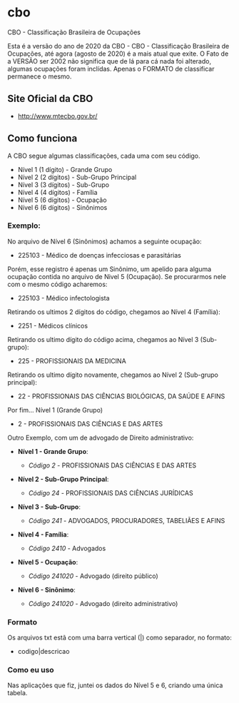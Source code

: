 # cbo
CBO - Classificação Brasileira de Ocupações

Esta é a versão do ano de 2020 da CBO - CBO - Classificação Brasileira de Ocupações, até agora (agosto de 2020) é a mais atual que exite. O Fato de a VERSÃO ser 2002 não significa que de lá para cá nada foi alterado, algumas ocupações foram inclídas. Apenas o FORMATO de classificar permanece o mesmo.

## Site Oficial da CBO
- http://www.mtecbo.gov.br/ 

## Como funciona
A CBO segue algumas classificações, cada uma com seu código. 

- Nível 1 (1 dígito) - Grande Grupo
- Nível 2 (2 dígitos) - Sub-Grupo Principal
- Nível 3 (3 dígitos) - Sub-Grupo
- Nível 4 (4 dígitos) - Família
- Nível 5 (6 dígitos) - Ocupação
- Nível 6 (6 dígitos) - Sinônimos

### Exemplo:

No arquivo de Nível 6 (Sinônimos) achamos a seguinte ocupação: 
- 225103 - Médico de doenças infecciosas e parasitárias

Porém, esse registro é apenas um Sinônimo, um apelido para alguma ocupação contida no arquivo de Nivel 5 (Ocupação). Se procurarmos nele com o mesmo código acharemos:
- 225103 - Médico infectologista

Retirando os ultimos 2 dígitos do código, chegamos ao Nível 4 (Família):
- 2251 - Médicos clínicos

Retirando os ultimo dígito do código acima, chegamos ao Nível 3 (Sub-grupo):
- 225 - PROFISSIONAIS DA MEDICINA

Retirando os ultimo dígito novamente, chegamos ao Nível 2 (Sub-grupo principal):
- 22 - PROFISSIONAIS DAS CIÊNCIAS BIOLÓGICAS, DA SAÚDE E AFINS

Por fim... Nível 1 (Grande Grupo)
- 2 - PROFISSIONAIS DAS CIÊNCIAS E DAS ARTES

Outro Exemplo, com um de advogado de Direito administrativo:

* __Nível 1 - Grande Grupo__:
  * _Código 2_ - PROFISSIONAIS DAS CIÊNCIAS E DAS ARTES
  
* __Nível 2 - Sub-Grupo Principal__:
  * _Código 24_ - PROFISSIONAIS DAS CIÊNCIAS JURÍDICAS
  
* __Nível 3 - Sub-Grupo__:
  * _Código 241_ - ADVOGADOS, PROCURADORES, TABELIÃES E AFINS
  
* __Nível 4 - Família__:
  * _Código 2410_ - Advogados
  
* __Nível 5 - Ocupação__:
  * _Código 241020_ - Advogado (direito público)
  
* __Nível 6 - Sinônimo__:
  * _Código 241020_ - Advogado (direito administrativo)

### Formato

Os arquivos txt estã com uma barra vertical (|) como separador, no formato:
- codigo|descricao

### Como eu uso

Nas aplicações que fiz, juntei os dados do Nível 5 e 6, criando uma única tabela.
